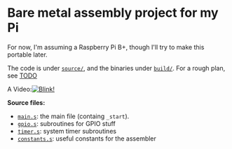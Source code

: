 # Bare metal assembly project for my Pi

For now, I'm assuming a Raspberry Pi B+, though I'll try to make this portable later.

The code is under [`source/`](source/), and the binaries under [`build/`](build/).
For a rough plan, see [TODO](TODO.md)

A Video:[![Blink!](http://img.youtube.com/vi/yJaX_SZM4kE/0.jpg)](https://www.youtube.com/watch?v=yJaX_SZM4kE)

**Source files:**
* [`main.s`](source/main.s): the main file (containg `_start`).
* [`gpio.s`](source/gpio.s): subroutines for GPIO stuff
* [`timer.s`](source/timer.s): system timer subroutines
* [`constants.s`](source/constants.s): useful constants for the assembler
